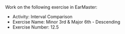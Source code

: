 Work on the following exercise in EarMaster:
- Activity: Interval Comparison
- Exercise Name: Minor 3rd & Major 6th - Descending
- Exercise Number: 12.5
